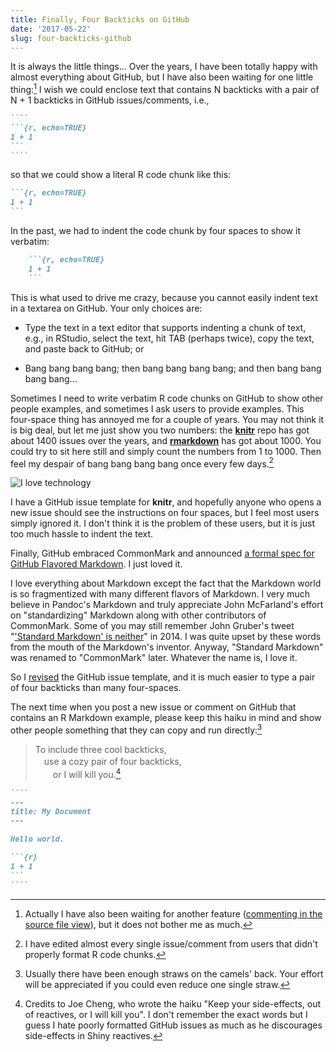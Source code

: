 ```yaml
---
title: Finally, Four Backticks on GitHub
date: '2017-05-22'
slug: four-backticks-github
---
```


It is always the little things... Over the years, I have been totally happy with almost everything about GitHub, but I have also been waiting for one little thing:[^1] I wish we could enclose text that contains N backticks with a pair of N + 1 backticks in GitHub issues/comments, i.e.,

`````markdown
````
```{r, echo=TRUE}
1 + 1
```
````
`````

so that we could show a literal R code chunk like this:

````markdown
```{r, echo=TRUE}
1 + 1
```
````

In the past, we had to indent the code chunk by four spaces to show it verbatim:

````markdown
    ```{r, echo=TRUE}
    1 + 1
    ```
````

This is what used to drive me crazy, because you cannot easily indent text in a textarea on GitHub. Your only choices are:

- Type the text in a text editor that supports indenting a chunk of text, e.g., in RStudio, select the text, hit TAB (perhaps twice), copy the text, and paste back to GitHub; or

- Bang bang bang bang; then bang bang bang bang; and then bang bang bang bang...

Sometimes I need to write verbatim R code chunks on GitHub to show other people examples, and sometimes I ask users to provide examples. This four-space thing has annoyed me for a couple of years. You may not think it is big deal, but let me just show you two numbers: the [**knitr**](https://github.com/yihui/knitr) repo has got about 1400 issues over the years, and [**rmarkdown**](https://github.com/rstudio/rmarkdown) has got about 1000. You could try to sit here still and simply count the numbers from 1 to 1000. Then feel my despair of bang bang bang bang once every few days.[^2]

![I love technology](https://slides.yihui.org/gif/dump-computer.gif)

I have a GitHub issue template for **knitr**, and hopefully anyone who opens a new issue should see the instructions on four spaces, but I feel most users simply ignored it. I don't think it is the problem of these users, but it is just too much hassle to indent the text.

Finally, GitHub embraced CommonMark and announced [a formal spec for GitHub Flavored Markdown](https://github.com/blog/2333-a-formal-spec-for-github-flavored-markdown). I just loved it.

I love everything about Markdown except the fact that the Markdown world is so fragmentized with many different flavors of Markdown. I very much believe in Pandoc's Markdown and truly appreciate John McFarland's effort on "standardizing" Markdown along with other contributors of CommonMark. Some of you may still remember John Gruber's tweet "['Standard Markdown' is neither](https://twitter.com/markdown/status/507341395137658880)" in 2014. I was quite upset by these words from the mouth of the Markdown's inventor. Anyway, "Standard Markdown" was renamed to "CommonMark" later. Whatever the name is, I love it.

So I [revised](https://github.com/yihui/knitr/commit/d7d59633302d35e9d244490112ba94ecbcd8f281#diff-1a1c3dd142f76a5fad803a0c52839881) the GitHub issue template, and it is much easier to type a pair of four backticks than many four-spaces.

The next time when you post a new issue or comment on GitHub that contains an R Markdown example, please keep this haiku in mind and show other people something that they can copy and run directly:[^3]

> To include three cool backticks,  
> 　use a cozy pair of four backticks,  
> 　　or I will kill you.[^4]

`````markdown
````
---
title: My Document
---

Hello world.

```{r}
1 + 1
```
````
`````

[^1]: Actually I have also been waiting for another feature ([commenting in the source file view](https://github.com/isaacs/github/issues/211)), but it does not bother me as much.

[^2]: I have edited almost every single issue/comment from users that didn't properly format R code chunks.

[^3]: Usually there have been enough straws on the camels' back. Your effort will be appreciated if you could even reduce one single straw.

[^4]: Credits to Joe Cheng, who wrote the haiku "Keep your side-effects, out of reactives, or I will kill you". I don't remember the exact words but I guess I hate poorly formatted GitHub issues as much as he discourages side-effects in Shiny reactives.
